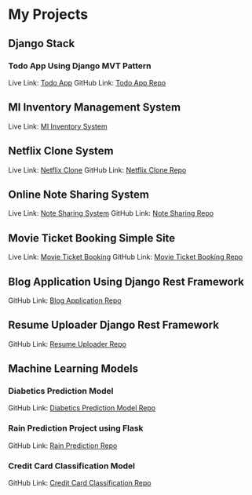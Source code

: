 # My Projects

## Django Stack

### Todo App Using Django MVT Pattern
Live Link: [Todo App](https://tododj.pythonanywhere.com/)
GitHub Link: [Todo App Repo](https://github.com/moinul75/tododj)

## MI Inventory Management System
Live Link: [MI Inventory System](https://udoy75.pythonanywhere.com/)

## Netflix Clone System
Live Link: [Netflix Clone](https://flix24.pythonanywhere.com/)
GitHub Link: [Netflix Clone Repo](https://github.com/moinul75/flix24)

## Online Note Sharing System
Live Link: [Note Sharing System](https://notesharing24.pythonanywhere.com/)
GitHub Link: [Note Sharing Repo](https://github.com/moinul75/note-share)

## Movie Ticket Booking Simple Site
Live Link: [Movie Ticket Booking](https://moviesmedia24.pythonanywhere.com/)
GitHub Link: [Movie Ticket Booking Repo](https://github.com/moinul75/moviesmedia24)

## Blog Application Using Django Rest Framework
GitHub Link: [Blog Application Repo](https://github.com/moinul75/Blog-Api-Simple-Rest-Framework)

## Resume Uploader Django Rest Framework
GitHub Link: [Resume Uploader Repo](https://github.com/moinul75/Resume-Uploader-Django-Rest-Framework)

## Machine Learning Models

### Diabetics Prediction Model
GitHub Link: [Diabetics Prediction Model Repo](https://github.com/moinul75/Diabetes-Prediction-ML-Model-Using-SVM-Classifer)

### Rain Prediction Project using Flask
GitHub Link: [Rain Prediction Repo](https://github.com/moinul75/Rain-Prediction-Naive-Baya-Algorithm-Basic-Implementation)

### Credit Card Classification Model
GitHub Link: [Credit Card Classification Repo](https://github.com/moinul75/Credit-Card-Prediction-SVM-Classifier)

 
